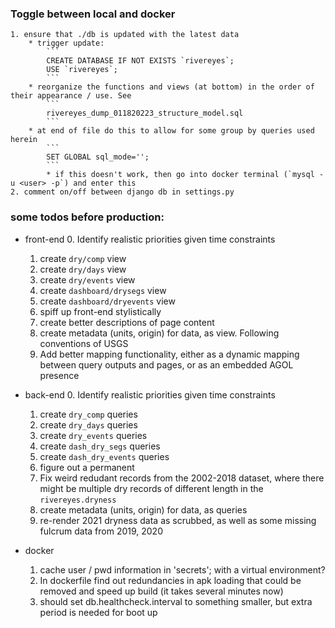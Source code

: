 ### Toggle between local and docker
    1. ensure that ./db is updated with the latest data
        * trigger update:
            ```
            CREATE DATABASE IF NOT EXISTS `rivereyes`;
            USE `rivereyes`;
            ```
        * reorganize the functions and views (at bottom) in the order of their appearance / use. See
            ```
            rivereyes_dump_011820223_structure_model.sql
            ``` 
        * at end of file do this to allow for some group by queries used herein
            ```
            SET GLOBAL sql_mode='';
            ```
            * if this doesn't work, then go into docker terminal (`mysql -u <user> -p`) and enter this
    2. comment on/off between django db in settings.py



### some todos before production: 

* front-end
    0. Identify realistic priorities given time constraints
    1. create `dry/comp` view
    2. create `dry/days` view
    3. create `dry/events` view
    4. create `dashboard/drysegs` view
    5. create `dashboard/dryevents` view
    6. spiff up front-end stylistically
    7. create better descriptions of page content
    8. create metadata (units, origin) for data, as view. Following conventions of USGS
    9. Add better mapping functionality, either as a dynamic mapping between query outputs and pages, or as an embedded AGOL presence

* back-end
    0. Identify realistic priorities given time constraints
    1. create `dry_comp` queries
    2. create `dry_days` queries
    3. create `dry_events` queries
    4. create `dash_dry_segs` queries
    5. create `dash_dry_events` queries
    6. figure out a permanent
    7. Fix weird redudant records from the 2002-2018 dataset, where there might be multiple dry records of different length in the `rivereyes.dryness`
    8. create metadata (units, origin) for data, as queries
    9. re-render 2021 dryness data as scrubbed, as well as some missing fulcrum data from 2019, 2020

* docker
    1. cache user / pwd information in 'secrets'; with a virtual environment?
    2. In dockerfile find out redundancies in apk loading that could be removed and speed up build (it takes several minutes now)
    3. should set db.healthcheck.interval to something smaller, but extra period is needed for boot up